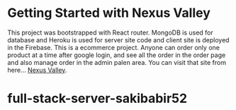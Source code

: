 # Getting Started with Nexus Valley

This project was bootstrapped with React router. MongoDB is used for database and Heroku is used for server site code and client site is deployed in the Firebase. This is a ecommerce project. Anyone can order only one product at a time after google login, and see all the order in the order page and also manage order in the admin palen area. 
You can visit that site from here... [Nexus Valley](https://nexus-valley.netlify.app/).

# full-stack-server-sakibabir52

